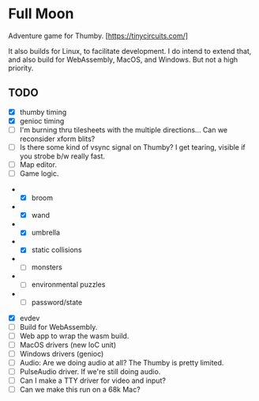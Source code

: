 # Full Moon

Adventure game for Thumby. [https://tinycircuits.com/]

It also builds for Linux, to facilitate development.
I do intend to extend that, and also build for WebAssembly, MacOS, and Windows.
But not a high priority.

## TODO

- [x] thumby timing
- [x] genioc timing
- [ ] I'm burning thru tilesheets with the multiple directions... Can we reconsider xform blits?
- [ ] Is there some kind of vsync signal on Thumby? I get tearing, visible if you strobe b/w really fast.
- [ ] Map editor.
- [ ] Game logic.
- - [x] broom
- - [x] wand
- - [x] umbrella
- - [x] static collisions
- - [ ] monsters
- - [ ] environmental puzzles
- - [ ] password/state
- [x] evdev
- [ ] Build for WebAssembly.
- [ ] Web app to wrap the wasm build.
- [ ] MacOS drivers (new IoC unit)
- [ ] Windows drivers (genioc)
- [ ] Audio: Are we doing audio at all? The Thumby is pretty limited.
- [ ] PulseAudio driver. If we're still doing audio.
- [ ] Can I make a TTY driver for video and input?
- [ ] Can we make this run on a 68k Mac?
